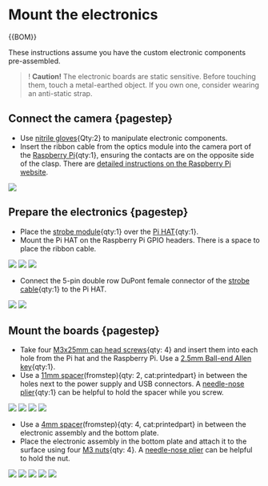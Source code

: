 # Mount the electronics

{{BOM}}

[M3x25mm cap head screw]: parts/mech/M3-25.md "{cat:mechanic}"
[M3 nut]: parts/mech/nuts.md "{cat:mechanic}"
[Raspberry Pi]: parts/elect/rpi-v4.md "{cat:electronic}"
[Pi HAT]: parts/elect/pi-hat.md "{cat:electronic, note:'This is a custom open-source board documented [here](https://github.com/wenzel-lab/modular-microfluidics-workstation-controller/tree/master/module-pi)'}"
[Strobe Module]: parts/elect/strobe-module.md "{cat:electronic, note:'This is a custom open-source board documented [here](https://github.com/wenzel-lab/modular-microfluidics-workstation-controller/tree/master/module-fast-imaging)'}"
[Strobe Cable]: parts/elect/strobe-cable.md "{cat:electronic, note:'This is a custom connector documented [here](https://github.com/wenzel-lab/open-microfluidics-workstation/)'}"
[Needle-nose plier]: parts/tools/pliers.md "{cat:tool}"
[2.5mm Ball-end Allen key]: parts/tools/2.5mmBallEndAllenKey.md "{cat:tool}"
[Spacer-S]: models/spacer-4mm.stl "{previewpage}"
[Spacer-M]: models/spacer-11mm.stl "{previewpage}"
[Nitrile gloves]: parts/consumables/gloves.md "{cat:consumable}"

These instructions assume you have the custom electronic components pre-assembled.

>! **Caution!** The electronic boards are static sensitive. Before touching them, touch a metal-earthed object. If you own one, consider wearing an anti-static strap.

## Connect the camera {pagestep}

* Use [nitrile gloves][Nitrile gloves]{Qty:2} to manipulate electronic components. 
* Insert the ribbon cable from the optics module into the camera port of the [Raspberry Pi]{qty:1}, ensuring the contacts are on the opposite side of the clasp. There are [detailed instructions on the Raspberry Pi website](https://projects.raspberrypi.org/en/projects/getting-started-with-picamera/2).

![](images/RPi_RibbonCable.jpg)

## Prepare the electronics {pagestep}

* Place the [strobe module][Strobe Module]{qty:1} over the [Pi HAT]{qty:1}.
* Mount the Pi HAT on the Raspberry Pi GPIO headers. There is a space to place the ribbon cable.

![](images/Pi-Hat_StrobeModule.jpg)
![](images/RPi_Pi-Hat.jpg)
![](images/RPi_Pi-Hat_1.jpg)

* Connect the 5-pin double row DuPont female connector of the [strobe cable][Strobe Cable]{qty:1} to the Pi HAT.

![](images/RPi_Pi-Hat_StrobeCable.jpg)
![](images/RPi_Pi-Hat_StrobeCable_1.jpg)

## Mount the boards {pagestep}

* Take four [M3x25mm cap head screws][M3x25mm cap head screw]{qty: 4} and insert them into each hole from the Pi hat and the Raspberry Pi. Use a [2.5mm Ball-end Allen key]{qty:1}.
* Use a [11mm spacer][Spacer-M](fromstep){qty: 2, cat:printedpart} in between the holes next to the power supply and USB connectors. A [needle-nose plier][Needle-nose plier]{qty:1} can be helpful to hold the spacer while you screw.

![](images/prepare-electronics.jpg)
![](images/prepare-electronics_1.jpg)
![](images/prepare-electronics_2.jpg)
![](images/prepare-electronics_3.jpg)

* Use a [4mm spacer][Spacer-S](fromstep){qty: 4, cat:printedpart} in between the electronic assembly and the bottom plate.
* Place the electronic assembly in the bottom plate and attach it to the surface using four [M3 nuts][M3 nut]{qty: 4}. A [needle-nose plier][Needle-nose plier] can be helpful to hold the nut.

![](images/mount_spacers.jpg)
![](images/mount_boards.jpg)
![](images/mount_boards_1.jpg)
![](images/mount_boards_2.jpg)
![](images/mount_boards_3.jpg)